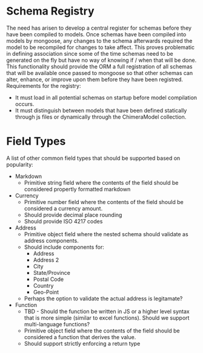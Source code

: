 # Schema Registry 
The need has arisen to develop a central register for schemas before they have been compiled to models. Once schemas have been compiled
into models by mongoose, any changes to the schema afterwards required the model to be recompiled for changes to take affect. This proves problematic in defining association since some of the time schemas need to be generated on the fly but have no way of knowing if / when that will be done. This functionality should provide the ORM a full registration of all schemas that will be available once passed to mongoose so that other schemas can alter, enhance, or improve upon them before they have been registred. Requirements for the registry:

 - It must load in all potential schemas on startup before model compilation occurs.
 - It must distinguish between models that have been defined statically through js files or dynamically through the ChimeraModel collection.

# Field Types 
A list of other common field types that should be supported based on popularity:
* Markdown
    * Primitive string field where the contents of the field should be considered propertly formatted markdown
* Currency 
    * Primitive number field where the contents of the field should be considered a currency amount. 
    * Should provide decimal place rounding
    * Should provide ISO 4217 codes
* Address 
    * Primitive object field where the nested schema should validate as address components. 
    * Should include components for:
        * Address
        * Address 2
        * City
        * State/Province
        * Postal Code
        * Country
        * Geo-Point
    * Perhaps the option to validate the actual address is legitamate?
* Function
    * TBD - Should the function be written in JS or a higher level syntax that is more simple (similar to excel functions). Should we support multi-language functions?
    *  Primitive object field where the contents of the field should be considered a function that derives the value.
    *  Should support strictly enforcing a return type  
